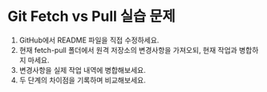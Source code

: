 # Git Fetch vs Pull 실습 문제

1. GitHub에서 README 파일을 직접 수정하세요.
2. 현재 fetch-pull 폴더에서 원격 저장소의 변경사항을 가져오되, 현재 작업과 병합하지 마세요.
3. 변경사항을 실제 작업 내역에 병합해보세요.
4. 두 단계의 차이점을 기록하며 비교해보세요.
